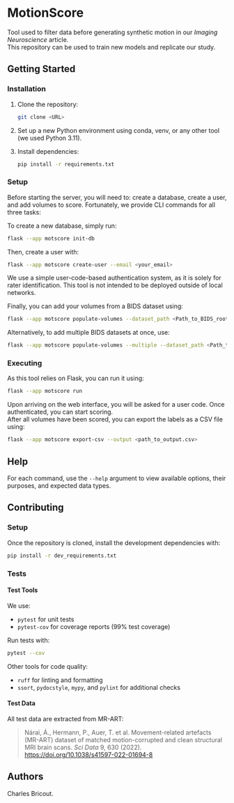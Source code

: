 # MotionScore

Tool used to filter data before generating synthetic motion in our *Imaging Neuroscience* article.  
This repository can be used to train new models and replicate our study.

## Getting Started

### Installation

1. Clone the repository:

    ```bash
    git clone <URL>
    ```

2. Set up a new Python environment using conda, venv, or any other tool (we used Python 3.11).  
3. Install dependencies:

    ```bash
    pip install -r requirements.txt
    ```

### Setup

Before starting the server, you will need to: create a database, create a user, and add volumes to score. Fortunately, we provide CLI commands for all three tasks:

To create a new database, simply run:

```bash
flask --app motscore init-db
```

Then, create a user with:

```bash
flask --app motscore create-user --email <your_email>
```

We use a simple user-code-based authentication system, as it is solely for rater identification. This tool is not intended to be deployed outside of local networks.

Finally, you can add your volumes from a BIDS dataset using:

```bash
flask --app motscore populate-volumes --dataset_path <Path_to_BIDS_root>
```

Alternatively, to add multiple BIDS datasets at once, use:

```bash
flask --app motscore populate-volumes --multiple --dataset_path <Path_to_folder_containing_BIDS_roots>
```

### Executing

As this tool relies on Flask, you can run it using:

```bash
flask --app motscore run
```

Upon arriving on the web interface, you will be asked for a user code. Once authenticated, you can start scoring.  
After all volumes have been scored, you can export the labels as a CSV file using:

```bash
flask --app motscore export-csv --output <path_to_output.csv>
```

## Help

For each command, use the `--help` argument to view available options, their purposes, and expected data types.

## Contributing

### Setup

Once the repository is cloned, install the development dependencies with:

```bash
pip install -r dev_requirements.txt
```

### Tests

#### Test Tools

We use:

- `pytest` for unit tests  
- `pytest-cov` for coverage reports (99% test coverage)

Run tests with:

```bash
pytest --cov
```

Other tools for code quality:

- `ruff` for linting and formatting  
- `ssort`, `pydocstyle`, `mypy`, and `pylint` for additional checks

#### Test Data

All test data are extracted from MR-ART:

> Nárai, Á., Hermann, P., Auer, T. et al. Movement-related artefacts (MR-ART) dataset of matched motion-corrupted and clean structural MRI brain scans. *Sci Data* 9, 630 (2022). https://doi.org/10.1038/s41597-022-01694-8

## Authors

Charles Bricout.
